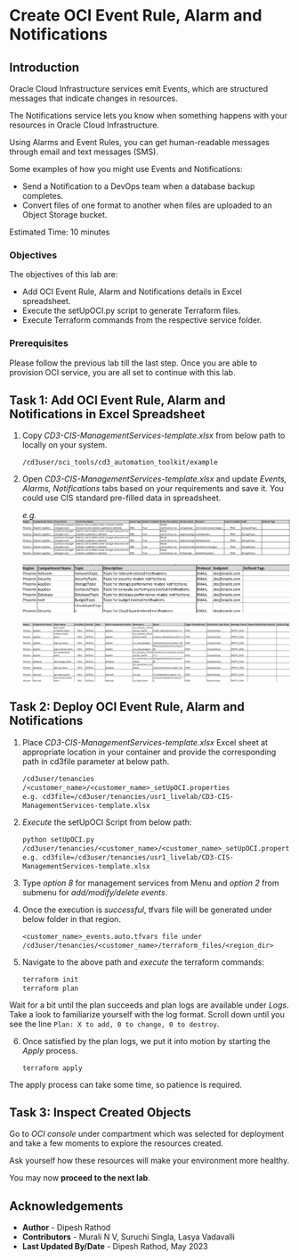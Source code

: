 # Create OCI Event Rule, Alarm and Notifications

## Introduction

Oracle Cloud Infrastructure services emit Events, which are structured messages that indicate changes in resources. 

The Notifications service lets you know when something happens with your resources in Oracle Cloud Infrastructure. 

Using Alarms and Event Rules, you can get human-readable messages through email and text messages (SMS).

Some examples of how you might use Events and Notifications: 

- Send a Notification to a DevOps team when a database backup completes.
- Convert files of one format to another when files are uploaded to an Object Storage bucket.

Estimated Time: 10 minutes

### Objectives

The objectives of this lab are:

- Add OCI Event Rule, Alarm and Notifications details in Excel spreadsheet.
- Execute the setUpOCI.py script to generate Terraform files.
- Execute Terraform commands from the respective service folder.

### Prerequisites
Please follow the previous lab till the last step. Once you are able to provision OCI service, you are all set to continue with this lab.

## Task 1: Add OCI Event Rule, Alarm and Notifications in Excel Spreadsheet

1. Copy *CD3-CIS-ManagementServices-template.xlsx* from below path to locally on your system.

    ```
    /cd3user/oci_tools/cd3_automation_toolkit/example
    ```

2. Open *CD3-CIS-ManagementServices-template.xlsx* and update *Events, Alarms, Notifications* tabs based on your requirements and save it. You could use CIS standard pre-filled data in spreadsheet.

    _e.g._ ![Event Rule](images/event_rule.jpg)

    ![Notifications](images/notifications.jpg)

    ![Alarms](images/alarms.jpg)

## Task 2: Deploy OCI Event Rule, Alarm and Notifications

1. Place *CD3-CIS-ManagementServices-template.xlsx* Excel sheet at appropriate location in your container and provide the corresponding path in cd3file parameter at below path.

    ```
    /cd3user/tenancies /<customer_name>/<customer_name>_setUpOCI.properties
    e.g. cd3file=/cd3user/tenancies/usr1_livelab/CD3-CIS-ManagementServices-template.xlsx
    ```

2. *Execute* the setUpOCI Script from below path:

    ```
    python setUpOCI.py /cd3user/tenancies/<customer_name>/<customer_name>_setUpOCI.properties
    e.g. cd3file=/cd3user/tenancies/usr1_livelab/CD3-CIS-ManagementServices-template.xlsx
    ```

3. Type *option 8* for management services from Menu and *option 2* from submenu for *add/modify/delete events*.

4. Once the execution is *successful*, tfvars file will be generated under below folder in that region.

    ```
    <customer_name>_events.auto.tfvars file under /cd3user/tenancies/<customer_name>/terraform_files/<region_dir>
    ```

5. Navigate to the above path and *execute* the terraform commands:

    ```
    terraform init
    terraform plan
    ```

Wait for a bit until the plan succeeds and plan logs are available under _Logs_. Take a look to familiarize yourself with the log format. Scroll down until you see the line `Plan: X to add, 0 to change, 0 to destroy`.

6. Once satisfied by the plan logs, we put it into motion by starting the *Apply* process.

    ```
    terraform apply
    ```
The apply process can take some time, so patience is required.

## Task 3: Inspect Created Objects

Go to *OCI console* under compartment which was selected for deployment and take a few moments to explore the resources created. 

Ask yourself how these resources will make your environment more healthy.

You may now __proceed to the next lab__.

## Acknowledgements

- __Author__ - Dipesh Rathod
- __Contributors__ - Murali N V, Suruchi Singla, Lasya Vadavalli
- __Last Updated By/Date__ - Dipesh Rathod, May 2023
